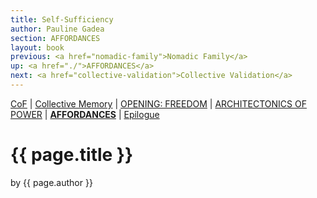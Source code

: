 ```yaml
---
title: Self-Sufficiency
author: Pauline Gadea
section: AFFORDANCES
layout: book
previous: <a href="nomadic-family">Nomadic Family</a>
up: <a href="./">AFFORDANCES</a>
next: <a href="collective-validation">Collective Validation</a>
---
```


[CoF][c0] | [Collective Memory][c1] | [OPENING: FREEDOM][c2] | [ARCHITECTONICS OF POWER][c3] | __[AFFORDANCES][c4]__ | [Epilogue][c5]

[c0]: /book "Cost of Freedom"
[c1]: /book/collective-memory
[c2]: /book/opening:freedom
[c3]: /book/architectonics-of-power
[c4]: /book/affordances
[c5]: /book/epilogue

# {{ page.title }}

<p class="author bio">by {{ page.author }}</p>
